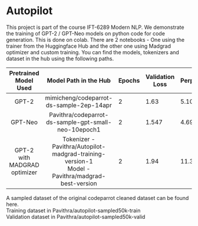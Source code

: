 # Autopilot

This project is part of the course IFT-6289 Modern NLP. We demonstrate the training of GPT-2 / GPT-Neo models on python code for code generation. This is done on colab. There are 2 notebooks - One using the trainer from the Huggingface Hub and the other one using Madgrad optimizer and custom training. You can find the models, tokenizers and dataset in the hub using the following paths.

|   **Pretrained Model Used**  |               **Model Path in the Hub**              | **Epochs** | **Validation Loss** | **Perplexity** |
|:----------------------------:|:----------------------------------------------------:|------------|---------------------|----------------|
| GPT-2                        | mimicheng/codeparrot-ds-sample-2ep-14apr             | 2          |                1.63 |          5.102 |
| GPT-Neo                      | Pavithra/codeparrot-ds-sample-gpt-small-neo-10epoch1 | 2          |               1.547 |          4.696 |
| GPT-2 with MADGRAD optimizer | Tokenizer - Pavithra/Autopilot-madgrad-training-version-1 <br /> Model - Pavithra/madgrad-best-version| 2          |       1.94     |          11.332      |

A sampled dataset of the original codeparrot cleaned dataset can be found here.<br />
Training dataset in Pavithra/autopilot-sampled50k-train <br />
Validation dataset in Pavithra/autopilot-sampled50k-valid <br />

